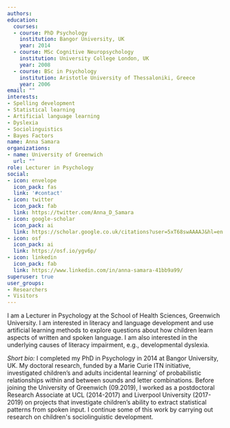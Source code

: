 ```yaml
---
authors:
education:
  courses:
  - course: PhD Psychology
    institution: Bangor University, UK
    year: 2014
  - course: MSc Cognitive Neuropsychology
    institution: University College London, UK
    year: 2008
  - course: BSc in Psychology
    institution: Aristotle University of Thessaloniki, Greece
    year: 2006
email: ""
interests:
- Spelling development
- Statistical learning
- Artificial language learning
- Dyslexia
- Sociolinguistics
- Bayes Factors
name: Anna Samara
organizations:
- name: University of Greenwich
  url: ""
role: Lecturer in Psychology
social:
- icon: envelope
  icon_pack: fas
  link: '#contact'
- icon: twitter
  icon_pack: fab
  link: https://twitter.com/Anna_D_Samara
- icon: google-scholar
  icon_pack: ai
  link: https://scholar.google.co.uk/citations?user=5xT68swAAAAJ&hl=en
- icon: osf
  icon_pack: ai
  link: https://osf.io/ygv6p/
- icon: linkedin
  icon_pack: fab
  link: https://www.linkedin.com/in/anna-samara-41bb9a99/
superuser: true
user_groups:
- Researchers
- Visitors
---
```

I am a Lecturer in Psychology at the School of Health Sciences, Greenwich University. I am interested in literacy and language development and use artificial learning methods to explore questions about how children learn aspects of written and spoken language. I am also interested in the underlying causes of literacy impairment, e.g., developmental dyslexia.


  *Short bio:* I completed my PhD in Psychology in 2014 at Bangor University, UK. My doctoral research, funded by a Marie Curie ITN initiative, investigated children’s and adults incidental learning’ of probabilistic relationships within and between sounds and letter combinations. Before joining the University of Greenwich (09.2019), I worked as a postdoctoral Research Associate at UCL (2014-2017) and Liverpool University (2017-2019) on projects that investigate children’s ability to extract statistical patterns from spoken input. I continue some of this work by carrying out research on children's sociolinguistic development.